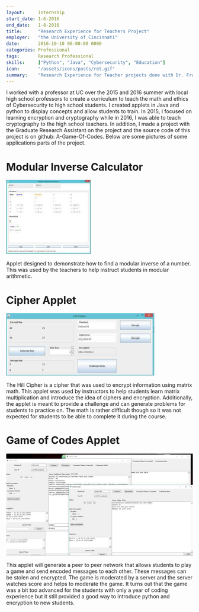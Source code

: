 ```yaml
---
layout:     internship
start_date: 1-6-2016
end_date:   1-8-2016
title:      "Research Experience for Teachers Project"
employer:   "the University of Cincinnati"
date:       2016-10-10 00:00:00 0000
categories: Professional
tags:       Research Professional
skills:     ["Python", "Java", "Cybersecurity", "Education"]
icon:       "/assets/icons/posts/ret.gif"
summary: 	"Research Experience for Teacher projects done with Dr. Franco at the University of Cincinnati to develop coursework and prepare local high school teachers to teach math and cybersecurity."
---
```


I worked with a professor at UC over the 2015 and 2016 summer with local high school professors to create a curriculum to teach the math and ethics of Cybersecurity to high school students. I created applets in Java and python to display concepts and allow students to train. In 2015, I focused on learning encryption and cryptography while in 2016, I was able to teach cryptography to the high school teachers. In addition, I made a project with the Graduate Research Assistant on the project and the source code of this project is on github: A-Game-Of-Codes. Below are some pictures of some applications parts of the project.

# Modular Inverse Calculator

![Mod Inverse Calc](/assets/projects/ret-project/ret-1.jpg)

Applet designed to demonstrate how to find a modular inverse of a number. This was used by the teachers to help instruct students in modular arithmetic.

# Cipher Applet

![Cipher Applet](/assets/projects/ret-project/ret-2.jpg)

The Hill Cipher is a cipher that was used to encrypt information using matrix math. This applet was used by instructors to help students learn matrix multiplication and introduce the idea of ciphers and encryption. Additionally, the applet is meant to provide a challenge and can generate problems for students to practice on. The math is rather difficult though so it was not expected for students to be able to complete it during the course.

# Game of Codes Applet

![Game of Codes](/assets/projects/ret-project/ret-3.jpg)

This applet will generate a peer to peer network that allows students to play a game and send encoded messages to each other. These messages can be stolen and encrypted. The game is moderated by a server and the server watches score and helps to moderate the game. It turns out that the game was a bit too advanced for the students with only a year of coding experience but it still provided a good way to introduce python and encryption to new students.
